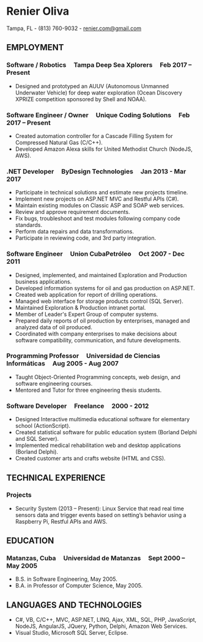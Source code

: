# Renier Oliva 
Tampa, FL - (813) 760-9032 - renier.com@gmail.com

## EMPLOYMENT
### Software / Robotics	&nbsp;&nbsp;&nbsp; Tampa Deep Sea Xplorers &nbsp;&nbsp;&nbsp; Feb 2017 – Present
* Designed and prototyped an AUUV (Autonomous Unmanned Underwater Vehicle) for deep water exploration (Ocean Discovery XPRIZE competition sponsored by Shell and NOAA).

### Software Engineer / Owner &nbsp;&nbsp;&nbsp; Unique Coding Solutions &nbsp;&nbsp;&nbsp; Feb 2017 – Present
* Created automation controller for a Cascade Filling System for Compressed Natural Gas (C/C++).
* Developed Amazon Alexa skills for United Methodist Church (NodeJS, AWS).


### .NET Developer &nbsp;&nbsp;&nbsp; ByDesign Technologies &nbsp;&nbsp;&nbsp; Jan 2013 - Mar 2017
* Participate in technical solutions and estimate new projects timeline.
* Implement new projects on ASP.NET MVC and Restful APIs (C#).
* Maintain existing modules on Classic ASP and SOAP web services.
* Review and approve requirement documents.
* Fix bugs, troubleshoot and test modules following company code standards.
* Perform data repairs and data transformations.
* Participate in reviewing code, and 3rd party integration.

### Software Engineer &nbsp;&nbsp;&nbsp; Union CubaPetróleo &nbsp;&nbsp;&nbsp; Oct 2007 - Dec 2011
* Designed, implemented, and maintained Exploration and Production business applications.
* Developed information systems for oil and gas production on ASP.NET.
* Created web application for report of drilling operations.
* Managed web interface for storage products control (SQL Server).
* Maintained Exploration & Production intranet portal.
* Member of Leader's Expert Group of computer systems.
* Prepared daily reports of oil production by enterprises, managed and analyzed data of oil produced.
* Coordinated with company enterprises to make decisions about software compatibility, communication, and future developments.
							 
### Programming Professor &nbsp;&nbsp;&nbsp; Universidad de Ciencias Informáticas &nbsp;&nbsp;&nbsp; Aug 2005 - Aug 2007
* Taught Object-Oriented Programming concepts, web design, and software engineering courses.
* Mentored and Tutor for three engineering thesis students.

### Software Developer &nbsp;&nbsp;&nbsp; Freelance &nbsp;&nbsp;&nbsp; 2000 - 2012
* Designed Interactive multimedia educational software for elementary school (ActionScript).
* Created statistical software for public education system (Borland Delphi and SQL Server).
* Implemented medical rehabilitation web and desktop applications (Borland Delphi).
* Created customer arts and crafts website (HTML and CSS).

## TECHNICAL EXPERIENCE				
### Projects
* Security System (2013 – Present): Linux Service that read real time sensors data and trigger events based on setting’s behavior using a Raspberry Pi, Restful APIs and AWS.

## EDUCATION
### Matanzas, Cuba &nbsp;&nbsp;&nbsp; Universidad de Matanzas &nbsp;&nbsp;&nbsp; Sept 2000 – May 2005
* B.S. in Software Engineering, May 2005.
* B.A. in Professor of Computer Science, May 2005.

## LANGUAGES AND TECHNOLOGIES
* C#, VB, C/C++, MVC, ASP.NET, LINQ, Ajax, XML, SQL, PHP, JavaScript, NodeJS, AngularJS, JQuery, Python, Delphi, Amazon Web Services.
* Visual Studio, Microsoft SQL Server, Eclipse. 
